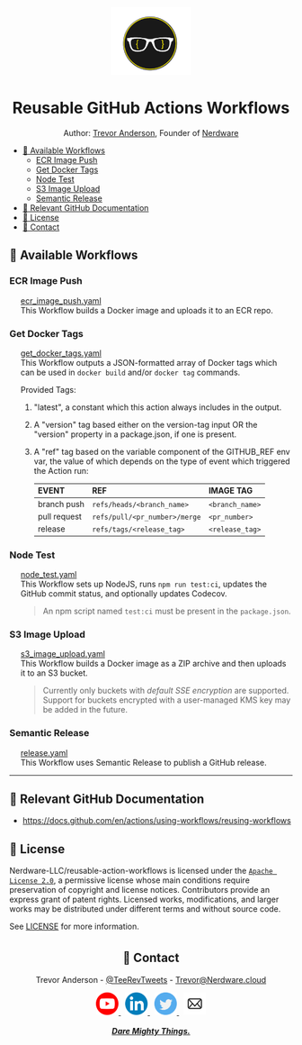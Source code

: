 <br>
<div align="center">

  <a href="https://github.com/Nerdware-LLC">
    <img src="https://github.com/Nerdware-LLC/.github/blob/main/profile/nerdware_logo.png" height="120" alt="Nerdware_Logo" />
  </a>

  <h1>Reusable GitHub Actions Workflows</h1>

Author: [Trevor Anderson](https://github.com/trevor-anderson), Founder of [Nerdware](https://github.com/Nerdware-LLC)

</div>

- [🚀 Available Workflows](#-available-workflows)
  - [ECR Image Push](#ecr-image-push)
  - [Get Docker Tags](#get-docker-tags)
  - [Node Test](#node-test)
  - [S3 Image Upload](#s3-image-upload)
  - [Semantic Release](#semantic-release)
- [📖 Relevant GitHub Documentation](#-relevant-github-documentation)
- [📝 License](#-license)
- [💬 Contact](#-contact)

## 🚀 Available Workflows

### ECR Image Push

<div style="padding-left:20px;">

[ecr_image_push.yaml](/.github/workflows/ecr_image_push.yaml) <br>
This Workflow builds a Docker image and uploads it to an ECR repo.

</div>

### Get Docker Tags

<div style="padding-left:20px;">

[get_docker_tags.yaml](/.github/workflows/get_docker_tags.yaml) <br>
This Workflow outputs a JSON-formatted array of Docker tags which can be used in `docker build` and/or `docker tag` commands.

Provided Tags:

1. "latest", a constant which this action always includes in the output.
2. A "version" tag based either on the version-tag input OR the "version" property in a package.json, if one is present.
3. A "ref" tag based on the variable component of the GITHUB_REF env var, the value of which depends on the type of event which triggered the Action run:

   | EVENT        | REF                           | IMAGE TAG       |
   | :----------- | :---------------------------- | :-------------- |
   | branch push  | `refs/heads/<branch_name>`    | `<branch_name>` |
   | pull request | `refs/pull/<pr_number>/merge` | `<pr_number>`   |
   | release      | `refs/tags/<release_tag>`     | `<release_tag>` |

</div>

### Node Test

<div style="padding-left:20px;">

[node_test.yaml](/.github/workflows/node_test.yaml) <br>
This Workflow sets up NodeJS, runs `npm run test:ci`, updates the GitHub commit status, and optionally updates Codecov.

> An npm script named `test:ci` must be present in the `package.json`.

</div>

### S3 Image Upload

<div style="padding-left:20px;">

[s3_image_upload.yaml](/.github/workflows/s3_image_upload.yaml) <br>
This Workflow builds a Docker image as a ZIP archive and then uploads it to an S3 bucket.

> Currently only buckets with _default SSE encryption_ are supported. Support for buckets encrypted with a user-managed KMS key may be added in the future.

</div>

### Semantic Release

<div style="padding-left:20px;">

[release.yaml](/.github/workflows/release.yaml) <br>
This Workflow uses Semantic Release to publish a GitHub release.

</div>

---

## 📖 Relevant GitHub Documentation

- https://docs.github.com/en/actions/using-workflows/reusing-workflows

## 📝 License

Nerdware-LLC/reusable-action-workflows is licensed under the [`Apache License 2.0`](/LICENSE), a permissive license whose main conditions require preservation of copyright and license notices. Contributors provide an express grant of patent rights. Licensed works, modifications, and larger works may be distributed under different terms and without source code.

See [LICENSE](/LICENSE) for more information.

<div align="center" style="margin-top:35px;">

## 💬 Contact

Trevor Anderson - [@TeeRevTweets](https://twitter.com/teerevtweets) - [Trevor@Nerdware.cloud](mailto:Trevor@Nerdware.cloud)

  <a href="https://www.youtube.com/channel/UCguSCK_j1obMVXvv-DUS3ng">
    <img src="./.github/assets/YouTube_icon_circle.svg" height="40" />
  </a>
  &nbsp;
  <a href="https://www.linkedin.com/in/trevor-anderson-3a3b0392/">
    <img src="./.github/assets/LinkedIn_icon_circle.svg" height="40" />
  </a>
  &nbsp;
  <a href="https://twitter.com/TeeRevTweets">
    <img src="./.github/assets/Twitter_icon_circle.svg" height="40" />
  </a>
  &nbsp;
  <a href="mailto:Trevor@Nerdware.cloud">
    <img src="./.github/assets/email_icon_circle.svg" height="40" />
  </a>
  <br><br>

  <a href="https://daremightythings.co/">
    <strong><i>Dare Mighty Things.</i></strong>
  </a>

</div>

<!-- LINKS -->

[pre-commit-shield]: https://img.shields.io/badge/pre--commit-33A532.svg?logo=pre-commit&logoColor=F8B424&labelColor=gray
[semantic-shield]: https://img.shields.io/badge/%20%20%F0%9F%93%A6%F0%9F%9A%80-semantic--release-E10079.svg
[semantic-gh-action-url]: https://github.com/cycjimmy/semantic-release-action
[license-shield]: https://img.shields.io/badge/license-Proprietary-000080.svg?labelColor=gray
[gh-action-docs-url]: https://docs.github.com/en/actions/security-guides/encrypted-secrets
[gh-pat-docs-url]: https://docs.github.com/en/authentication/keeping-your-account-and-data-secure/creating-a-personal-access-token
